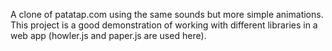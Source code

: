A clone of patatap.com using the same sounds but more simple animations. This project is a good demonstration of working
with different libraries in a web app (howler.js and paper.js are used here).